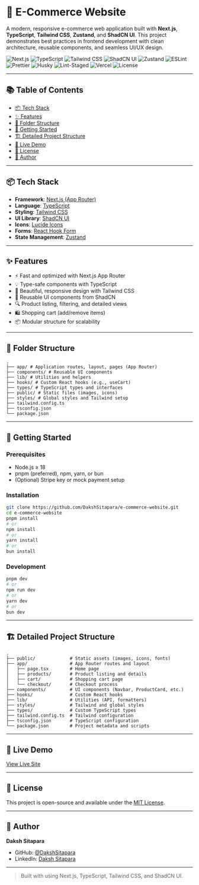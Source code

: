 # 🛒 E-Commerce Website

A modern, responsive e-commerce web application built with **Next.js**, **TypeScript**, **Tailwind CSS**, **Zustand**, and **ShadCN UI**. This project demonstrates best practices in frontend development with clean architecture, reusable components, and seamless UI/UX design.

![Next.js](https://img.shields.io/badge/Next.js-15.x-000000.svg?style=flat-square&logo=next.js)
![TypeScript](https://img.shields.io/badge/TypeScript-5.x-3178C6.svg?style=flat-square&logo=typescript)
![Tailwind CSS](https://img.shields.io/badge/Tailwind_CSS-3.x-38B2AC.svg?style=flat-square&logo=tailwind-css)
![ShadCN UI](https://img.shields.io/badge/ShadCN_UI-111827?style=for-the-badge)
![Zustand](https://img.shields.io/badge/Zustand-000000?style=for-the-badge&logo=Zustand&logoColor=white)
![ESLint](https://img.shields.io/badge/ESLint-8.x-4B32C3.svg?style=flat-square&logo=eslint)
![Prettier](https://img.shields.io/badge/Prettier-3.x-F7B93E.svg?style=flat-square&logo=prettier)
![Husky](https://img.shields.io/badge/Husky-8.x-000000.svg?style=flat-square)
![Lint-Staged](https://img.shields.io/badge/Lint--Staged-13.x-000000.svg?style=flat-square)
![Vercel](https://img.shields.io/badge/Vercel-Deploy-000000.svg?style=flat-square&logo=vercel)
![License](https://img.shields.io/badge/License-MIT-blue.svg?style=flat-square)


---

## 📚 Table of Contents

- [📦 Tech Stack](#-tech-stack)
- [✨ Features](#-features)
- [🧱 Folder Structure](#-folder-structure)
- [🚀 Getting Started](#-getting-started)
- [🏗️ Detailed Project Structure](#-detailed-project-structure)
- [🚀 Live Demo](#-live-demo)
- [📄 License](#-license)
- [👤 Author](#-author)

---

## 📦 Tech Stack

- **Framework**: [Next.js (App Router)](https://nextjs.org/docs/app)
- **Language**: [TypeScript](https://www.typescriptlang.org/)
- **Styling**: [Tailwind CSS](https://tailwindcss.com/)
- **UI Library**: [ShadCN UI](https://ui.shadcn.com/)
- **Icons**: [Lucide Icons](https://lucide.dev/)
- **Forms**: [React Hook Form](https://react-hook-form.com/)
- **State Management**: [Zustand](https://zustand-demo.pmnd.rs/)

---

## ✨ Features

- ⚡️ Fast and optimized with Next.js App Router  
- 💡 Type-safe components with TypeScript  
- 💅 Beautiful, responsive design with Tailwind CSS  
- 🧩 Reusable UI components from ShadCN  
- 🔍 Product listing, filtering, and detailed views  
- 🛍️ Shopping cart (add/remove items)  
- 📦 Modular structure for scalability  

---


## 🧱 Folder Structure

```
.
├── app/ # Application routes, layout, pages (App Router)
├── components/ # Reusable UI components
├── lib/ # Utilities and helpers
├── hooks/ # Custom React hooks (e.g., useCart)
├── types/ # TypeScript types and interfaces
├── public/ # Static files (images, icons)
├── styles/ # Global styles and Tailwind setup
├── tailwind.config.ts
├── tsconfig.json
└── package.json
```

---

## 🚀 Getting Started

### Prerequisites

- Node.js ≥ 18  
- pnpm (preferred), npm, yarn, or bun  
- (Optional) Stripe key or mock payment setup  

### Installation

```bash
git clone https://github.com/DakshSitapara/e-commerce-website.git
cd e-commerce-website
pnpm install
# or
npm install
# or
yarn install
# or
bun install
```

### Development

```bash
pnpm dev
# or
npm run dev
# or
yarn dev
# or
bun dev
```

---

## 🏗️ Detailed Project Structure

```
.
├── public/             # Static assets (images, icons, fonts)
├── app/                # App Router routes and layout
│   ├── page.tsx        # Home page
│   ├── products/       # Product listing and details
│   ├── cart/           # Shopping cart page
│   └── checkout/       # Checkout process
├── components/         # UI components (Navbar, ProductCard, etc.)
├── hooks/              # Custom React hooks
├── lib/                # Utilities (API, formatters)
├── styles/             # Tailwind and global styles
├── types/              # Custom TypeScript types
├── tailwind.config.ts  # Tailwind configuration
├── tsconfig.json       # TypeScript configuration
└── package.json        # Project metadata and scripts
```

---

## 🚀 Live Demo

[View Live Site](https://e-commerce-website-theta-rust.vercel.app/)

---

## 📄 License

This project is open-source and available under the [MIT License](LICENSE).

---

## 👤 Author

**Daksh Sitapara**  
- GitHub: [@DakshSitapara](https://github.com/DakshSitapara)  
- LinkedIn: [Daksh Sitapara](www.linkedin.com/in/daksh-sitapara-02b06b288)

---

> Built with using Next.js, TypeScript, Tailwind CSS, and ShadCN UI.
